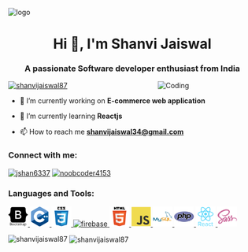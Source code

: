 ![logo](https://cdn.dribbble.com/userupload/3818972/file/original-762dd13a12269fc9bd542db339cc1cb6.png?compress=1&crop=522x80-2730x1737&resize=450x338&vertical=top)
<h1 align="center">Hi 👋, I'm Shanvi Jaiswal</h1>
<h3 align="center">A passionate Software developer enthusiast from India</h3>
<img align="right" alt="Coding" width="200" src="https://i.pinimg.com/originals/3f/05/84/3f0584b8d29ab9469e609a792d3ac242.png">

<p align="left"> <a href="https://github.com/ryo-ma/github-profile-trophy"><img src="https://github-profile-trophy.vercel.app/?username=shanvijaiswal87" alt="shanvijaiswal87" /></a> </p>

- 🔭 I’m currently working on **E-commerce web application**

- 🌱 I’m currently learning **Reactjs**

- 📫 How to reach me **shanvijaiswal34@gmail.com**

<h3 align="left">Connect with me:</h3>
<p align="left">
<a href="https://www.leetcode.com/jshan6337" target="blank"><img align="center" src="https://raw.githubusercontent.com/rahuldkjain/github-profile-readme-generator/master/src/images/icons/Social/leet-code.svg" alt="jshan6337" height="30" width="40" /></a>
<a href="https://auth.geeksforgeeks.org/user/noobcoder4153" target="blank"><img align="center" src="https://raw.githubusercontent.com/rahuldkjain/github-profile-readme-generator/master/src/images/icons/Social/geeks-for-geeks.svg" alt="noobcoder4153" height="30" width="40" /></a>
</p>

<h3 align="left">Languages and Tools:</h3>
<p align="left"> <a href="https://getbootstrap.com" target="_blank" rel="noreferrer"> <img src="https://raw.githubusercontent.com/devicons/devicon/master/icons/bootstrap/bootstrap-plain-wordmark.svg" alt="bootstrap" width="40" height="40"/> </a> <a href="https://www.w3schools.com/cpp/" target="_blank" rel="noreferrer"> <img src="https://raw.githubusercontent.com/devicons/devicon/master/icons/cplusplus/cplusplus-original.svg" alt="cplusplus" width="40" height="40"/> </a> <a href="https://www.w3schools.com/css/" target="_blank" rel="noreferrer"> <img src="https://raw.githubusercontent.com/devicons/devicon/master/icons/css3/css3-original-wordmark.svg" alt="css3" width="40" height="40"/> </a> <a href="https://firebase.google.com/" target="_blank" rel="noreferrer"> <img src="https://www.vectorlogo.zone/logos/firebase/firebase-icon.svg" alt="firebase" width="40" height="40"/> </a> <a href="https://www.w3.org/html/" target="_blank" rel="noreferrer"> <img src="https://raw.githubusercontent.com/devicons/devicon/master/icons/html5/html5-original-wordmark.svg" alt="html5" width="40" height="40"/> </a> <a href="https://developer.mozilla.org/en-US/docs/Web/JavaScript" target="_blank" rel="noreferrer"> <img src="https://raw.githubusercontent.com/devicons/devicon/master/icons/javascript/javascript-original.svg" alt="javascript" width="40" height="40"/> </a> <a href="https://www.mysql.com/" target="_blank" rel="noreferrer"> <img src="https://raw.githubusercontent.com/devicons/devicon/master/icons/mysql/mysql-original-wordmark.svg" alt="mysql" width="40" height="40"/> </a> <a href="https://www.php.net" target="_blank" rel="noreferrer"> <img src="https://raw.githubusercontent.com/devicons/devicon/master/icons/php/php-original.svg" alt="php" width="40" height="40"/> </a> <a href="https://reactjs.org/" target="_blank" rel="noreferrer"> <img src="https://raw.githubusercontent.com/devicons/devicon/master/icons/react/react-original-wordmark.svg" alt="react" width="40" height="40"/> </a> <a href="https://sass-lang.com" target="_blank" rel="noreferrer"> <img src="https://raw.githubusercontent.com/devicons/devicon/master/icons/sass/sass-original.svg" alt="sass" width="40" height="40"/> </a> </p>

<p><img align="left" src="https://github-readme-stats.vercel.app/api/top-langs?username=shanvijaiswal87&show_icons=true&locale=en&layout=compact" alt="shanvijaiswal87" /></p>

<p>&nbsp;<img align="center" src="https://github-readme-stats.vercel.app/api?username=shanvijaiswal87&show_icons=true&locale=en" alt="shanvijaiswal87" /></p>
